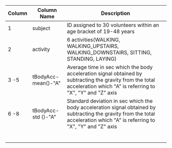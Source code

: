 | Column | Column Name     		|  Description 																																								  |
|--------|----------------------|-----------------------------------------------------------------------------------------------------------------------------------------------------------------------------|
|  1	 | subject				| ID assigned to 30 volunteers within an age bracket of 19-48 years																											  |
|  2	 | activity				| 6 activities(WALKING, WALKING_UPSTAIRS, WALKING_DOWNSTAIRS, SITTING, STANDING, LAYING)																					  |
|  3 -5	 | tBodyAcc-mean()-"A"	| Average time in sec which the body acceleration signal obtained by subtracting the gravity from the total acceleration which "A" is referring to "X", "Y" and "Z" axis 	  |
|  6 -8	 | tBodyAcc-std ()-"A"	| Standard deviation in sec which the body acceleration signal obtained by subtracting the gravity from the total acceleration which "A" is referring to "X", "Y" and "Z" axis|
|   |   |   |
|   |   |   |
|   |   |   |
|   |   |   |
|   |   |   |
|   |   |   |